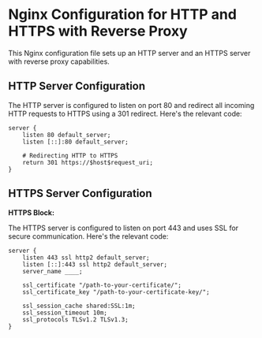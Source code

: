 # Nginx Configuration for HTTP and HTTPS with Reverse Proxy

This Nginx configuration file sets up an HTTP server and an HTTPS server with reverse proxy capabilities.

## HTTP Server Configuration

The HTTP server is configured to listen on port 80 and redirect all incoming HTTP requests to HTTPS using a 301 redirect. Here's the relevant code:

```nginx
server {
    listen 80 default_server;
    listen [::]:80 default_server;

    # Redirecting HTTP to HTTPS
    return 301 https://$host$request_uri;
}
```

## HTTPS Server Configuration
**HTTPS Block:**

The HTTPS server is configured to listen on port 443 and uses SSL for secure communication. Here's the relevant code:

```nginx
server {
    listen 443 ssl http2 default_server;
    listen [::]:443 ssl http2 default_server;
    server_name ____;

    ssl_certificate "/path-to-your-certificate/";
    ssl_certificate_key "/path-to-your-certificate-key/";

    ssl_session_cache shared:SSL:1m;
    ssl_session_timeout 10m;
    ssl_protocols TLSv1.2 TLSv1.3;
}
```
